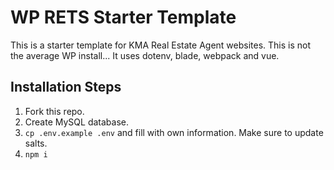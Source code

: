 # WP RETS Starter Template
This is a starter template for KMA Real Estate Agent websites. This is not the average WP install... It uses dotenv, blade, webpack and vue. 

## Installation Steps
1. Fork this repo.
2. Create MySQL database.
3. ```cp .env.example .env``` and fill with own information. Make sure to update salts.
4. ```npm i``` 

